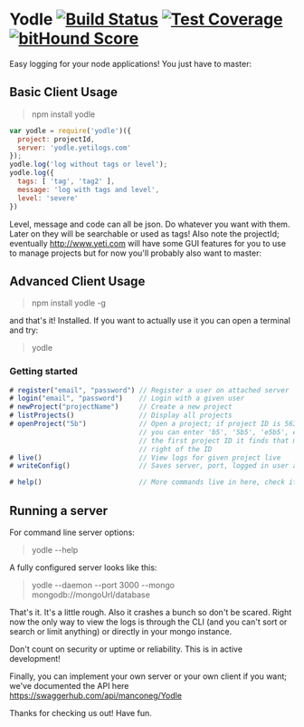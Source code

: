 # Yodle [![Build Status](https://travis-ci.org/shovelandsandbox/yodle.svg)](https://travis-ci.org/shovelandsandbox/yodle) [![Test Coverage](https://codeclimate.com/github/shovelandsandbox/yodle/badges/coverage.svg)](https://codeclimate.com/github/shovelandsandbox/yodle/coverage) [![bitHound Score](https://www.bithound.io/github/shovelandsandbox/yodle/badges/score.svg)](https://www.bithound.io/github/shovelandsandbox/yodle)

Easy logging for your node applications! You just have to master:

## Basic Client Usage

> npm install yodle

```javascript
var yodle = require('yodle')({
  project: projectId,
  server: 'yodle.yetilogs.com'
});
yodle.log('log without tags or level');
yodle.log({
  tags: [ 'tag', 'tag2' ],
  message: 'log with tags and level',
  level: 'severe'
})
```

Level, message and code can all be json. Do whatever you want with them. Later on they will be searchable or used as tags! Also note the projectId; eventually http://www.yeti.com will have some GUI features for you to use to manage projects but for now you'll probably also want to master:

## Advanced Client Usage

> npm install yodle -g

and that's it! Installed. If you want to actually use it you can open a terminal and try:

> yodle

### Getting started
```javascript
# register("email", "password") // Register a user on attached server
# login("email", "password")    // Login with a given user
# newProject("projectName")     // Create a new project
# listProjects()                // Display all projects
# openProject("5b")             // Open a project; if project ID is 563ce917a6d9a2a55166e5b5
                                // you can enter 'b5', '5b5', 'e5b5', etc and it will match
                                // the first project ID it finds that matches starting at the
                                // right of the ID
# live()                        // View logs for given project live
# writeConfig()                 // Saves server, port, logged in user and selected project

# help()                        // More commands live in here, check it out!
```

## Running a server

For command line server options:
> yodle --help

A fully configured server looks like this:
> yodle --daemon --port 3000 --mongo mongodb://mongoUrl/database

That's it. It's a little rough. Also it crashes a bunch so don't be scared. Right now the only way to view the logs is through the CLI (and you can't sort or search or limit anything) or directly in your mongo instance.

Don't count on security or uptime or reliability. This is in active development!

Finally, you can implement your own server or your own client if you want; we've documented the API here https://swaggerhub.com/api/manconeg/Yodle

Thanks for checking us out! Have fun.
